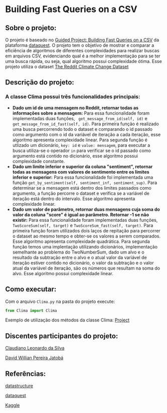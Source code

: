 # Building Fast Queries on a CSV

## Sobre o projeto:
  O projeto é baseado no [Guided Project: Building Fast Queries on a CSV](https://app.dataquest.io/c/86/m/481/guided-project%3A-building-fast-queries-on-a-csv) da plataforma [dataquest](https://app.dataquest.io/). O projeto tem o objetivo de mostrar e comparar a eficiência de algoritmos de diferentes complexidades para realizar buscas em arquivos CSV, evidenciando qual é a melhor implementação para se ter uma busca rápida, ou seja, qual algoritmo possui complexidade ótima. Esse projeto utiliza o dataset [The Reddit Climate Change Dataset](https://www.kaggle.com/datasets/pavellexyr/the-reddit-climate-change-dataset)
  
## Descrição do projeto:
  ### A classe Clima possui três funcionalidades principais:
   - **Dado um id de uma mensagem no Reddit, retornar todas as informações sobre a mensagem:** Para essa funcionalidade foram implementadas duas funções, ``` get_message_from_id(self, id)``` e ```get_message_from_id_fast(self, id)```. Para primeira função é realizado uma busca percorrendo todo o dataset e comparando o id passado como argumento com o id da variável de iteração a cada iteração, esse algoritmo apresenta complexidade linear. Para segunda função é utlizado um dicionário, ```key: id``` e ```value: mensagem```, para executar a busca utiliza-se o operador ```in```  para verificar se o id passado como argumento está contido no dicionário, esse algoritmo possui complexidade constante.
   - **Dado um limite inferior e superior da coluna "sentiment", retornar todas as mensagens com valores de sentimento entre os limites inferior e superior:** Para essa funcionalidade foi implementada uma função ```get_by_sentiment(self, sentiment_inf, sentiment_sup)```. Para determinar se a mensagem está dentro dos limites passados como argumento, a função percorre o dataset e verifica se a variável de iteração está dentro do intervalo. Esse algoritmo apresenta complexidade linear.
   - **Dado um valor de parâmetro, retornar duas mensagens cuja soma do valor da coluna "score" é igual ao parâmetro. Retornar -1 se não existir:** Para essa funcionalidade foram implementadas duas funções, ```TwoScoreSum(self, target)``` e ```TwoScoreSum_fast(self, target)```. Para primeira função foram utilizados dois laços de repitação para percorrer o dataset ao mesmo tempo e obter-se os valores a serem comparados. Esse algoritmo apresenta complexidade quadrática. Para segunda função temos uma implentação utilizando dicionários, implementação semelhante ao problema do TwoNumberSum, dado um alvo e o resultado da subtração entre o alvo e o atual valor da variável de iteração estiver contido no dicionário, o valor da subtração e o valor atual da variável de iteração, são os números que resultam na soma do alvo. Esse algoritmo possui complexidade linear.   
   

 ## Como executar:
  Com o arquivo ```Clima.py``` na pasta do projeto execute:
  ```python
  from Clima import Clima
  ```
  Exemplo de utilização dos métodos da classe Clima: [Project](https://github.com/ClaudianoLeonardo/Building_Fast_Queries_on_a_CSV/blob/main/Project.ipynb)
## Discentes participantes do projeto:
  
  [Claudiano Leonardo da Silva](https://github.com/ClaudianoLeonardo)
  
  [David Willian Pereira Jatobá](https://github.com/DavidWillian7)

## Referências:
  
  [datastructure](https://github.com/ivanovitchm/datastructure)
  
  [dataquest](https://app.dataquest.io/)
  
  [Kaggle](https://www.kaggle.com/datasets/pavellexyr/the-reddit-climate-change-dataset)
  

